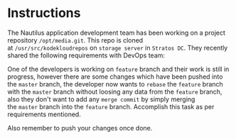 # Instructions

The Nautilus application development team has been working on a project repository `/opt/media.git`. This repo is cloned at `/usr/src/kodekloudrepos` on `storage server` in `Stratos DC`. They recently shared the following requirements with DevOps team:

One of the developers is working on `feature` branch and their work is still in progress, however there are some changes which have been pushed into the `master` branch, the developer now wants to `rebase` the `feature` branch with the `master` branch without loosing any data from the `feature` branch, also they don't want to add any `merge commit` by simply merging the `master` branch into the `feature` branch. Accomplish this task as per requirements mentioned.

Also remember to push your changes once done.
